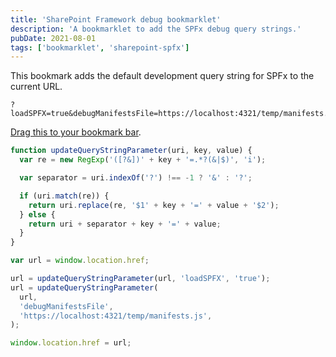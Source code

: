 ```yaml
---
title: 'SharePoint Framework debug bookmarklet'
description: 'A bookmarklet to add the SPFx debug query strings.'
pubDate: 2021-08-01
tags: ['bookmarklet', 'sharepoint-spfx']
---
```


This bookmark adds the default development query string for SPFx to the current URL.

```text
?loadSPFX=true&debugManifestsFile=https://localhost:4321/temp/manifests.js
```

<a href='javascript:function updateQueryStringParameter(uri, key, value) %7B var re = new RegExp("(%5B?&%5D)" + key + "=.\*?(&%7C$)", "i"); var separator = uri.indexOf("?") !== -1 ? "&" : "?"; if (uri.match(re)) %7B return uri.replace(re, "$1" + key + "=" + value + "$2"); %7D else %7B return uri + separator + key + "=" + value; %7D%7Dvar url = window.location.href;url = updateQueryStringParameter(url, "loadSPFX", "true");url = updateQueryStringParameter(url, "debugManifestsFile", "https://localhost:4321/temp/manifests.js");window.location.href = url;'>Drag this to your bookmark bar</a>.

```javascript
function updateQueryStringParameter(uri, key, value) {
  var re = new RegExp('([?&])' + key + '=.*?(&|$)', 'i');

  var separator = uri.indexOf('?') !== -1 ? '&' : '?';

  if (uri.match(re)) {
    return uri.replace(re, '$1' + key + '=' + value + '$2');
  } else {
    return uri + separator + key + '=' + value;
  }
}

var url = window.location.href;

url = updateQueryStringParameter(url, 'loadSPFX', 'true');
url = updateQueryStringParameter(
  url,
  'debugManifestsFile',
  'https://localhost:4321/temp/manifests.js',
);

window.location.href = url;
```
